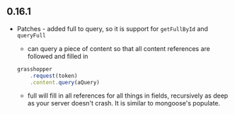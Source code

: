 ## 0.16.1

* Patches - added full to query, so it is support for `getFullById` and `queryFull`
  *  can query a piece of content so that all content references are followed and filled in

    ```javascript
    grasshopper
        .request(token)
        .content.query(aQuery)
    ```

  * full will fill in all references for all things in fields, recursively as deep as your server doesn't crash. It is similar to mongoose's populate.